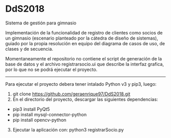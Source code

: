# DdS2018
Sistema de gestión para gimnasio

Implementación de la funcionalidad de registro de clientes como socios de un gimnasio (escenario planteado por la cátedra de diseño de sistemas), guiado por la propia resolución en equipo del diagrama de casos de uso, de clases y de secuencia.

Momentaneamente el repositorio no contiene el script de generación de la base de datos y el archivo registrarsocio.ui que describe la interfaz grafica, por lo que no se podrá ejecutar el proyecto.

------------------------------------------------------

Para ejecutar el proyecto debera tener intalado Python v3 y pip3, luego:

1. git clone https://github.com/geraenrique97/DdS2018.git
2. En el directorio del proyecto, descargar las siguientes dependencias: 
  - pip3 install PyQt5 
  - pip install mysql-connector-python
  - pip install opencv-python
3. Ejecutar la aplicación con: python3 registrarSocio.py


